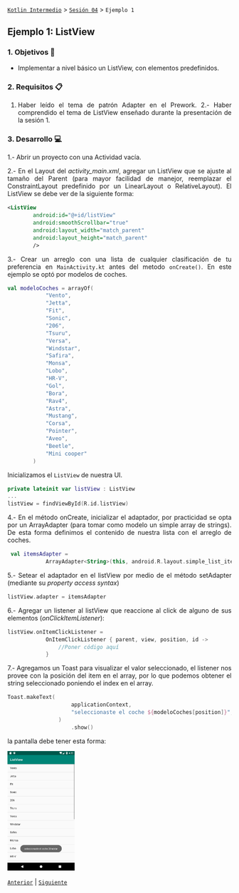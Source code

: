 [`Kotlin Intermedio`](../../Readme.md) > [`Sesión 04`](../Readme.md) > `Ejemplo 1`

## Ejemplo 1: ListView

<div style="text-align: justify;">

### 1. Objetivos :dart:

- Implementar a nivel básico un ListView, con elementos predefinidos.

### 2. Requisitos :clipboard:

1. Haber leído el tema de patrón Adapter en el Prework.
2.- Haber comprendido el tema de ListView enseñado durante la presentación de la sesión 1.

### 3. Desarrollo :computer:

1.- Abrir un proyecto con una Actividad vacía.

2.- En el Layout del *activity_main.xml*, agregar un ListView que se ajuste al tamaño del Parent (para mayor facilidad de manejor, reemplazar el ConstraintLayout predefinido por un LinearLayout o RelativeLayout). El ListView se debe ver de la siguiente forma:

```xml
<ListView
        android:id="@+id/listView"
        android:smoothScrollbar="true"
        android:layout_width="match_parent"
        android:layout_height="match_parent"
        />
```

3.- Crear un arreglo con una lista de cualquier clasificación de tu preferencia en `MainActivity.kt` antes del metodo `onCreate()`. En este  ejemplo se optó por modelos de coches.

```kotlin
val modeloCoches = arrayOf(
            "Vento",
            "Jetta",
            "Fit",
            "Sonic",
            "206",
            "Tsuru",
            "Versa",
            "Windstar",
            "Safira",
            "Monsa",
            "Lobo",
            "HR-V",
            "Gol",
            "Bora",
            "Rav4",
            "Astra",
            "Mustang",
            "Corsa",
            "Pointer",
            "Aveo",
            "Beetle",
            "Mini cooper"
        )
```

Inicializamos el `ListView` de nuestra UI.

```kotlin
private lateinit var listView : ListView
...
listView = findViewById(R.id.listView)
```

4.- En el método onCreate, inicializar el adaptador, por practicidad se opta por un ArrayAdapter (para tomar como modelo un simple array de strings). De esta forma definimos el contenido de nuestra lista con el arreglo de coches.

```kotlin
 val itemsAdapter =
            ArrayAdapter<String>(this, android.R.layout.simple_list_item_1, modeloCoches)
```

5.- Setear el adaptador en el listView por medio de el método setAdapter (mediante su *property access syntax*)


```kotlin
listView.adapter = itemsAdapter
```

6.- Agregar un listener al listView que reaccione al click de alguno de sus elementos (*onClickItemListener*):
```kotlin
listView.onItemClickListener =
            OnItemClickListener { parent, view, position, id ->
                //Poner código aquí
            }
```

7.- Agregamos un Toast para visualizar el valor seleccionado, el listener nos provee con la posición del item en el array, por lo que podemos obtener el string seleccionado poniendo el index en el array. 

```kotlin
Toast.makeText(
                    applicationContext,
                    "seleccionaste el coche ${modeloCoches[position]}", Toast.LENGTH_SHORT
                )
                    .show()
```

la pantalla debe tener esta forma: 

<img src="01.png" width="30%">




[`Anterior`](../Readme.md) | [`Siguiente`](../Ejemplo-02/Readme.md)




</div>
